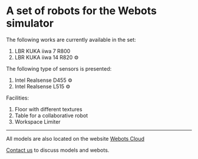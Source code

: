 # A set of robots for the Webots simulator

The following works are currently available in the set:

1. LBR KUKA iiwa 7 R800
2. LBR KUKA iiwa 14 R820 :gear:

The following type of sensors is presented:

1. Intel Realsense D455 :gear:
2. Intel Realsense L515 :gear:

Facilities:

1. Floor with different textures
2. Table for a collaborative robot
3. Workspace Limiter

---
All models are also located on the website [Webots Cloud](https://webots.cloud/proto)

[Contact us](mailto:grabardm@ml-dev.ru) to discuss models and webots.